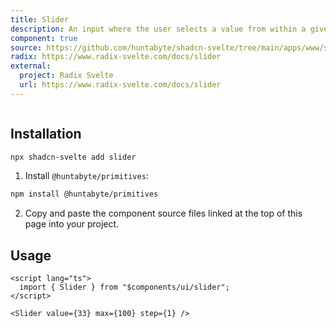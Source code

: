 ```yaml
---
title: Slider
description: An input where the user selects a value from within a given range.
component: true
source: https://github.com/huntabyte/shadcn-svelte/tree/main/apps/www/src/lib/components/ui/slider
radix: https://www.radix-svelte.com/docs/slider
external:
  project: Radix Svelte
  url: https://www.radix-svelte.com/docs/slider
---
```


<script>
  import { ComponentExample, ManualInstall } from '$lib/components/docs';
  import { SliderDemo } from '@/registry/default/example'
</script>

<ComponentExample src="src/lib/registry/default/example/slider/SliderDemo.svelte">

<div slot="example" style="width: 100%; display: flex; justify-content: center;">
<SliderDemo />
</div>

</ComponentExample>

## Installation

```bash
npx shadcn-svelte add slider
```

<ManualInstall>

1. Install `@huntabyte/primitives`:

```bash
npm install @huntabyte/primitives
```

2. Copy and paste the component source files linked at the top of this page into your project.

</ManualInstall>

## Usage

```svelte
<script lang="ts">
  import { Slider } from "$components/ui/slider";
</script>

<Slider value={33} max={100} step={1} />
```
